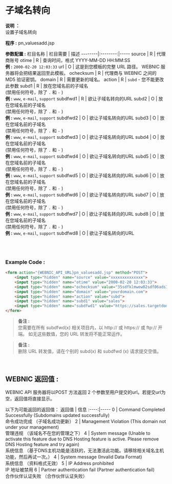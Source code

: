 # 子域名转向

**说明 ：** <br> 
设置子域名转向

**程序 :** pn_valuesadd.jsp

**参数配置 :**
栏目名称 | 栏目需要 | 描述
--------|:--------:|-----
source | R | 代理商账号
otime | R | 查询时间，格式 YYYY-MM-DD HH:MM:SS <br> **例 :** `2000-02-20 12:03:33`
url | O | 这是到您模板的完整 URL 路径。 WEBNIC 服务器将会把结果返回至此模板。
ochecksum | R | 代理商与 WEBNIC 之间的 MD5 验证密钥。
domain | R | 需要更新的域名。
action | R | `subd` - 您不能更改此参数
subd1 | R | 放在您域名前的子域名 <br> (禁用任何符号，除了 `.` 和 `-` ) <br> **例 :** `www`, `e-mail`, `support`
subdfwd1 | R | 欲让子域名转向的URL
subd2 | O | 放在您域名前的子域名 <br> (禁用任何符号，除了 `.`  和 `-` ) <br> **例 :** `www`, `e-mail`, `support`
subdfwd2 | O | 欲让子域名转向的URL
subd3 | O | 放在您域名前的子域名 <br> (禁用任何符号，除了 `.`  和 `-` ) <br> **例 :** `www`, `e-mail`, `support`
subdfwd3 | O | 欲让子域名转向的URL
subd4 | O | 放在您域名前的子域名 <br> (禁用任何符号，除了 `.`  和 `-` ) <br> **例 :** `www`, `e-mail`, `support`
subdfwd4 | O | 欲让子域名转向的URL
subd5 | O | 放在您域名前的子域名 <br> (禁用任何符号，除了 `.`  和 `-` ) <br> **例 :**  `www`, `e-mail`, `support`
subdfwd5 | O | 欲让子域名转向的URL
subd6 | O | 放在您域名前的子域名 <br> (禁用任何符号，除了 `.`  和 `-` ) <br> **例 :** `www`, `e-mail`, `support`
subdfwd6 | O | 欲让子域名转向的URL
subd7 | O | 放在您域名前的子域名 <br> (禁用任何符号，除了 `.`  和 `-` ) <br> **例 :** `www`, `e-mail`, `support`
subdfwd7 | O | 欲让子域名转向的URL
subd8 | O | 放在您域名前的子域名 <br> (禁用任何符号，除了 `.`  和 `-` ) <br> **例 :** `www`, `e-mail`, `support`
subdfwd8 | O | 欲让子域名转向的URL

<br><br>

### Example Code :

```HTML
<form action="{WEBNIC_API_URL}pn_valuesadd.jsp" method="POST"> 
    <input type="hidden" name="source" value="xxxxxxxxxxxxxx"> 
    <input type="hidden" name="otime" value="2000-02-20 12:03:33"> 
    <input type="hidden" name="ochecksum" value="35sdfklmwew02sdf06ads1asd3"> 
    <input type="hidden" name="domain" value="yourdomain.com">
    <input type="hidden" name="action" value="subd">
    <input type="hidden" name="subd1" value="sales">
    <input type="hidden" name="subdfwd1" value="https://sales.targetdomain.com">
</form>
```
>**备注 :** <br> 
>您需要在所有 subdfwd(x) 相关项目内，以 http:// 或 https:// 或 ftp:// 开端。 如无这些数值，您的 URL 转发将不能正常运作。

>**备注 :** <br>
>删除 URL 转发值，请在个别的 subd(x) 和 subdfwd (x) 请求提交空值。



<br>

WEBNIC 返回值 :
-----
WEBNIC API 服务器将以POST 方法返回 2 个参数至用户提交的url。若提交url为空，返回值将直接显示。

以下为可能返回的返回值：
返回值 | 信息
:----:|-----
0 | Command Completed Successfully (Subdomains updated successfully) <br> 命令成功完成 （子域名成功更新）
2 | Management Violation (This domain not under your management) <br> 管理违规 （该域名不在您的管理之下）
4 | System message (Unable to activate this feature due to DNS Hosting feature is active. Please remove DNS Hosting feature and try again) <br> 系统信息 （基于DNS主机功能是活跃的，无法激活此功能。请移除相关域名主机功能，然后再试一次。）
4 | System message (Invalid Data Format) <br> 系统信息 （资料格式无效）
5 | IP Address prohibited <br> IP 地址被禁用
6 | Partner authentication fail (Partner authentication fail) <br> 合作伙伴认证失败 （合作伙伴认证失败）
